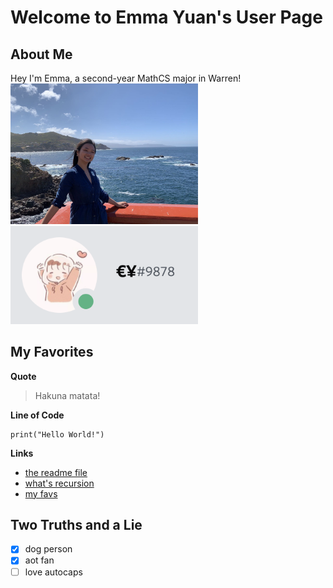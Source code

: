 # Welcome to Emma Yuan's User Page

## About Me
Hey I'm Emma, a second-year MathCS major in Warren!\
<img src="pic_profile.jpeg"
     alt="profile pic"
     width = 300px />\
<img src="pic_discord.png"
     alt="discord pic"
     width = 300px />

## My Favorites 

**Quote**
> Hakuna matata!

**Line of Code**
```
print("Hello World!")
```

**Links**
- [the readme file](README.md)
- [what's recursion](https://www.google.com/search?q=recursion&oq=recursion&aqs=chrome..69i57j0i20i263i433j0i131i433j46i433j0i131i433l3j0l2j0i131i433.3320j1j1&sourceid=chrome&ie=UTF-8)
- [my favs](#my-favorites)

## Two Truths and a Lie
- [x] dog person
- [x] aot fan
- [ ] love autocaps
